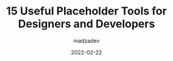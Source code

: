 ---
author: madzadev
date: 2022-02-22
publisher: thepracticaldev
tags:
  - tooling
  - images
  - writing
  - testing
target_url: https://dev.to/madza/15-useful-placeholder-tools-for-designers-and-developers-4m7n
title: 15 Useful Placeholder Tools for Designers and Developers
---